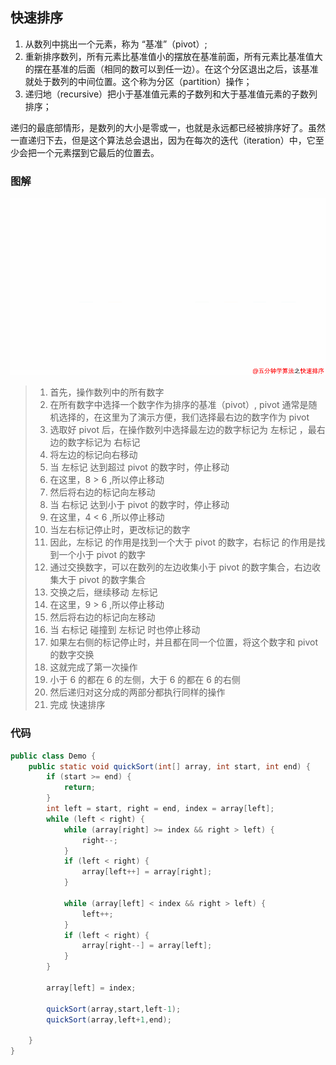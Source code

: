## 快速排序

1. 从数列中挑出一个元素，称为 “基准”（pivot）;
2. 重新排序数列，所有元素比基准值小的摆放在基准前面，所有元素比基准值大的摆在基准的后面（相同的数可以到任一边）。在这个分区退出之后，该基准就处于数列的中间位置。这个称为分区（partition）操作；
3. 递归地（recursive）把小于基准值元素的子数列和大于基准值元素的子数列排序；

递归的最底部情形，是数列的大小是零或一，也就是永远都已经被排序好了。虽然一直递归下去，但是这个算法总会退出，因为在每次的迭代（iteration）中，它至少会把一个元素摆到它最后的位置去。

### 图解

![【图解数据结构】 一组动画彻底理解快速排序](img/1571058356-2217b44b9d7089e.gif)

> 1. 首先，操作数列中的所有数字
> 2. 在所有数字中选择一个数字作为排序的基准（pivot）, pivot 通常是随机选择的，在这里为了演示方便，我们选择最右边的数字作为 pivot
> 3. 选取好 pivot 后，在操作数列中选择最左边的数字标记为 左标记 ，最右边的数字标记为 右标记
> 4. 将左边的标记向右移动
> 5. 当 左标记 达到超过 pivot 的数字时，停止移动
> 6. 在这里，8 > 6 ,所以停止移动
> 7. 然后将右边的标记向左移动
> 8. 当 右标记 达到小于 pivot 的数字时，停止移动
> 9. 在这里，4 < 6 ,所以停止移动
> 10. 当左右标记停止时，更改标记的数字
> 11. 因此，左标记 的作用是找到一个大于 pivot 的数字，右标记 的作用是找到一个小于 pivot 的数字
> 12. 通过交换数字，可以在数列的左边收集小于 pivot 的数字集合，右边收集大于 pivot 的数字集合
> 13. 交换之后，继续移动 左标记
> 14. 在这里，9 > 6 ,所以停止移动
> 15. 然后将右边的标记向左移动
> 16. 当 右标记 碰撞到 左标记 时也停止移动
> 17. 如果左右侧的标记停止时，并且都在同一个位置，将这个数字和 pivot 的数字交换
> 18. 这就完成了第一次操作
> 19. 小于 6 的都在 6 的左侧，大于 6 的都在 6 的右侧
> 20. 然后递归对这分成的两部分都执行同样的操作
> 21. 完成 快速排序

### 代码

```java
public class Demo {
    public static void quickSort(int[] array, int start, int end) {
        if (start >= end) {
            return;
        }
        int left = start, right = end, index = array[left];
        while (left < right) {
            while (array[right] >= index && right > left) {
                right--;
            }
            if (left < right) {
                array[left++] = array[right];
            }

            while (array[left] < index && right > left) {
                left++;
            }
            if (left < right) {
                array[right--] = array[left];
            }
        }

        array[left] = index;

        quickSort(array,start,left-1);
        quickSort(array,left+1,end);

    }
}
```

